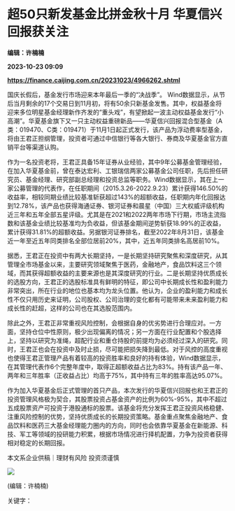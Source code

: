 # 超50只新发基金比拼金秋十月 华夏信兴回报获关注
**编辑：许楠楠**

**2023-10-23 09:09**

**https://finance.caijing.com.cn/20231023/4966262.shtml**

国庆长假后，基金发行市场迎来本年最后一季的“决战季”。 Wind数据显示，从节后当月剩余的17个交易日到11月初，将有50余只新基金发售。其中，权益基金将迎来多位明星基金经理新作齐发的“重头戏”，有望掀起一波主动权益基金发行“小高潮”。华夏基金旗下又一只主动权益重磅新品——华夏信兴回报混合型基金（A类：019470、C类：019471）于11月1日起正式发行，该产品为浮动费率型基金，将由王君正担纲管理，投资者可通过中信银行等各大银行、券商及华夏基金官方直销平台等渠道认购。

作为一名投资老将，王君正具备15年证券从业经验，其中9年公募基金管理经验，在加入华夏基金前，曾在泰达宏利、工银瑞信两家公募基金公司任职，先后担任研究员、基金经理、研究部副总经理和投资总监等职务。Wind数据显示，其在上一家公募管理的代表作，在任职期间（2015.3.26-2022.9.23）累计获得146.50%的收益率，相较同期业绩比较基准斩获超过143%的超额收益，任职期内年化回报达到12.78%，该产品也获得海通证券、银河证券和晨星（中国）三大权威评级机构近三年和五年全部五星评级。尤其是在2021和2022两年市场下行期，市场主流指数和该基金业绩比较基准均为负收益，但该基金期间逆势斩获18.99%的正收益，累计获得31.81%的超额收益。另据银河证券排名，截至2022年8月31日，该基金近一年至近五年同类排名全部位居前20%，其中，近五年同类排名高居前10%。

据悉，王君正在投资中有两大长期坚持，一是长期坚持研究聚焦和深度研究，从其管理全市场基金以来，主要研究领域聚焦于医药，金融地产，食品饮料这三个领域，而其获得超额收益的主要来源也是其深度研究的行业。二是长期坚持优质成长的选股方向，王君正的选股标准具有鲜明的特征，即公司中长期成长性和盈利能力非常突出，所在行业的地位也基本均为龙头位置。他认为，企业的盈利能力和成长性不仅只用历史来证明，公司股权、公司治理的变化都有可能带来未来盈利能力和成长性的赶超，这样的公司也在其选股范围内。

除此之外，王君正非常重视风险控制，会根据自身的优劣势进行合理应对。一方面，坚持仓位中性原则，极少出现偏离的情况；另一方面在行业配置和个股选择上，坚持以研究为准绳，超配行业和重仓持股的前提均为必须经过深入的研究。同时，王君正也会在投资中及时止损，尽可能把损失降到最低。对于风控的高度重视也使得王君正管理产品有着较高的投资胜率和良好的持有体验，Wind数据显示，在其管理代表作6个完整年度中，取得正超额收益占比为83%。持有该产品一年、两年和三年胜率（正收益占比）均高于75%，其中持有三年的胜率高达95.07%。

作为加入华夏基金后正式管理的首只产品，本次发行的华夏信兴回报也和王君正的投资管理风格极为契合，其股票投资占基金资产的比例为60%-95%，其中不超过五成股票资产可投资于港股通标的股票。该基金将充分发挥王君正投资风格稳健、注重风险控制的优势，坚持优质成长的长期投资策略。基金重点聚焦金融地产、食品饮料和医药三大基金经理能力圈内的方向，同时也会依靠华夏基金在新能源、科技、军工等领域的投研能力积累，根据市场情况进行择机配置，力争为投资者获得相对稳定的长期回报。

本文系企业供稿｜理财有风险 投资须谨慎

![](https://tx1.cdn.caijing.com.cn/2014-03-27/114048455.jpg)

(编辑：许楠楠)

关键字：
